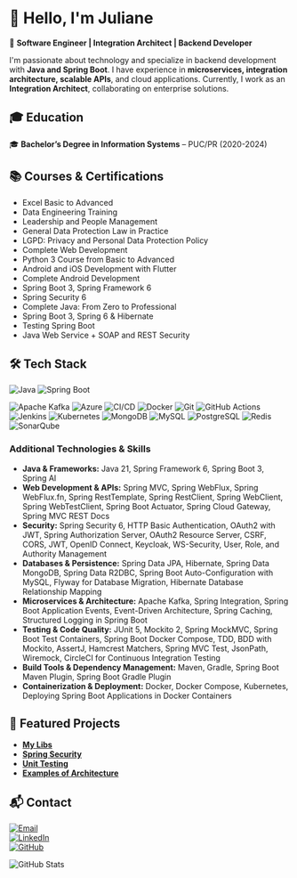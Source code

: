 # 👋 Hello, I'm Juliane

🚀 **Software Engineer | Integration Architect | Backend Developer**

I'm passionate about technology and specialize in backend development with **Java and Spring Boot**. I have experience in **microservices, integration architecture, scalable APIs**, and cloud applications. Currently, I work as an **Integration Architect**, collaborating on enterprise solutions.

## 🎓 Education

🎓 **Bachelor’s Degree in Information Systems** – PUC/PR (2020-2024)

## 📚 Courses & Certifications

- Excel Basic to Advanced
- Data Engineering Training
- Leadership and People Management
- General Data Protection Law in Practice
- LGPD: Privacy and Personal Data Protection Policy
- Complete Web Development
- Python 3 Course from Basic to Advanced
- Android and iOS Development with Flutter
- Complete Android Development
- Spring Boot 3, Spring Framework 6
- Spring Security 6
- Complete Java: From Zero to Professional
- Spring Boot 3, Spring 6 & Hibernate
- Testing Spring Boot
- Java Web Service + SOAP and REST Security

## 🛠️ Tech Stack

![Java](https://img.shields.io/badge/Java-ED8B00?style=for-the-badge&logo=openjdk&logoColor=white) 
![Spring Boot](https://img.shields.io/badge/Spring_Boot-6DB33F?style=for-the-badge&logo=spring&logoColor=white)

![Apache Kafka](https://img.shields.io/badge/Apache%20Kafka-231F20?style=for-the-badge&logo=apache-kafka&logoColor=white)
![Azure](https://img.shields.io/badge/Microsoft_Azure-0078D4?style=for-the-badge&logo=microsoft-azure&logoColor=white) 
![CI/CD](https://img.shields.io/badge/CI%2FCD-Green?style=for-the-badge&logo=githubactions&logoColor=white) 
![Docker](https://img.shields.io/badge/Docker-2496ED?style=for-the-badge&logo=docker&logoColor=white) 
![Git](https://img.shields.io/badge/Git-F05032?style=for-the-badge&logo=git&logoColor=white) 
![GitHub Actions](https://img.shields.io/badge/GitHub_Actions-2088FF?style=for-the-badge&logo=github-actions&logoColor=white) 
![Jenkins](https://img.shields.io/badge/Jenkins-D24939?style=for-the-badge&logo=jenkins&logoColor=white) 
![Kubernetes](https://img.shields.io/badge/Kubernetes-326CE5?style=for-the-badge&logo=kubernetes&logoColor=white) 
![MongoDB](https://img.shields.io/badge/MongoDB-47A248?style=for-the-badge&logo=mongodb&logoColor=white) 
![MySQL](https://img.shields.io/badge/MySQL-4479A1?style=for-the-badge&logo=mysql&logoColor=white) 
![PostgreSQL](https://img.shields.io/badge/PostgreSQL-336791?style=for-the-badge&logo=postgresql&logoColor=white) 
![Redis](https://img.shields.io/badge/Redis-DC382D?style=for-the-badge&logo=redis&logoColor=white) 
![SonarQube](https://img.shields.io/badge/SonarQube-4E9BCD?style=for-the-badge&logo=sonarqube&logoColor=white)

### **Additional Technologies & Skills**

- **Java & Frameworks:** Java 21, Spring Framework 6, Spring Boot 3, Spring AI
- **Web Development & APIs:** Spring MVC, Spring WebFlux, Spring WebFlux.fn, Spring RestTemplate, Spring RestClient, Spring WebClient, Spring WebTestClient, Spring Boot Actuator, Spring Cloud Gateway, Spring MVC REST Docs
- **Security:** Spring Security 6, HTTP Basic Authentication, OAuth2 with JWT, Spring Authorization Server, OAuth2 Resource Server, CSRF, CORS, JWT, OpenID Connect, Keycloak, WS-Security, User, Role, and Authority Management
- **Databases & Persistence:** Spring Data JPA, Hibernate, Spring Data MongoDB, Spring Data R2DBC, Spring Boot Auto-Configuration with MySQL, Flyway for Database Migration, Hibernate Database Relationship Mapping
- **Microservices & Architecture:** Apache Kafka, Spring Integration, Spring Boot Application Events, Event-Driven Architecture, Spring Caching, Structured Logging in Spring Boot
- **Testing & Code Quality:** JUnit 5, Mockito 2, Spring MockMVC, Spring Boot Test Containers, Spring Boot Docker Compose, TDD, BDD with Mockito, AssertJ, Hamcrest Matchers, Spring MVC Test, JsonPath, Wiremock, CircleCI for Continuous Integration Testing
- **Build Tools & Dependency Management:** Maven, Gradle, Spring Boot Maven Plugin, Spring Boot Gradle Plugin
- **Containerization & Deployment:** Docker, Docker Compose, Kubernetes, Deploying Spring Boot Applications in Docker Containers

## 📌 Featured Projects

- **[My Libs](https://github.com/JulianeMaran32/my-libs)**  
- **[Spring Security](https://github.com/JulianeMaran32/spring-security)**  
- **[Unit Testing](https://github.com/JulianeMaran32/unit-testing.git)**  
- **[Examples of Architecture](https://github.com/JulianeMaran32/arquitetura)**

## 📬 Contact

[![Email](https://img.shields.io/badge/Email-D14836?style=for-the-badge&logo=gmail&logoColor=white)](mailto:juhvaliatimaran@gmail.com)  
[![LinkedIn](https://img.shields.io/badge/LinkedIn-0077B5?style=for-the-badge&logo=linkedin&logoColor=white)](https://www.linkedin.com/in/juliane-maran/)  
[![GitHub](https://img.shields.io/badge/GitHub-100000?style=for-the-badge&logo=github&logoColor=white)](https://github.com/JulianeMaran32)

![GitHub Stats](https://github-readme-stats.vercel.app/api?username=JulianeMaran32&show_icons=true&theme=dracula)
